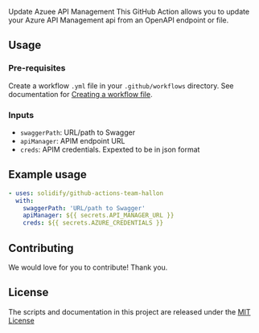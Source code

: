 Update Azuee API Management
This GitHub Action allows you to update your Azure API Management api from an OpenAPI endpoint or file. 

## Usage

### Pre-requisites
Create a workflow `.yml` file in your `.github/workflows` directory. See documentation for [Creating a workflow file](https://help.github.com/en/articles/configuring-a-workflow#creating-a-workflow-file).

### Inputs
- `swaggerPath`: URL/path to Swagger
- `apiManager`: APIM endpoint URL
- `creds`: APIM credentials. Expexted to be in json format

## Example usage
```yaml
- uses: solidify/github-actions-team-hallon
  with:
    swaggerPath: 'URL/path to Swagger'
    apiManager: ${{ secrets.API_MANAGER_URL }}
    creds: ${{ secrets.AZURE_CREDENTIALS }}
```

## Contributing
We would love for you to contribute! Thank you.

## License
The scripts and documentation in this project are released under the [MIT License](LICENSE)
